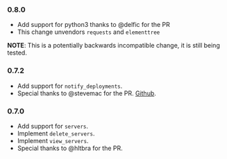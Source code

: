 ### 0.8.0

* Add support for python3 thanks to @delfic for the PR
* This change unvendors `requests` and `elementtree`

**NOTE**: This is a potentially backwards incompatible change, it is still being tested.

### 0.7.2

* Add support for `notify_deployments`.
* Special thanks to @stevemac for the PR. [Github](https://github.com/stevemac007).

### 0.7.0

* Add support for `servers`.
* Implement `delete_servers`.
* Implement `view_servers`.
* Special thanks to @hltbra for the PR.

